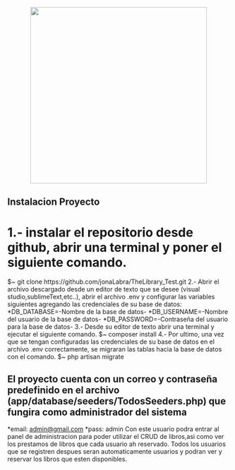 <p align="center"><a href="https://laravel.com" target="_blank"><img src="https://raw.githubusercontent.com/laravel/art/master/logo-lockup/5%20SVG/2%20CMYK/1%20Full%20Color/laravel-logolockup-cmyk-red.svg" width="400"></a></p>


## Instalacion Proyecto
<h1>1.- instalar el repositorio desde github, abrir una terminal y poner el siguiente comando.</h1>
$~ git clone https://github.com/jonaLabra/TheLibrary_Test.git
2.- Abrir el archivo descargado desde un editor de texto que se desee (visual studio,sublimeText,etc..),
    abrir el archivo .env y configurar las variables siguientes agregando las credenciales de su base de datos:
    *DB_DATABASE=-Nombre de la base de datos-
    *DB_USERNAME=-Nombre del usuario de la base de datos-
    *DB_PASSWORD=-Contraseña del usuario para la base de datos-
3.- Desde su editor de texto abrir una terminal y ejecutar el siguiente comando.
$~ composer install
4.- Por ultimo, una vez que se tengan configuradas las credenciales de su base de datos en el archivo .env correctamente, se migraran las tablas hacia la base de     datos con el comando.
$~ php artisan migrate

## El proyecto cuenta con un correo y contraseña predefinido en el archivo (app/database/seeders/TodosSeeders.php) que fungira como administrador del sistema
*email: admin@gmail.com
*pass: admin
   Con este usuario podra entrar al panel de administracion para poder utilizar el CRUD de libros,asi como ver los prestamos de libros que cada usuario ah            reservado.
   Todos los usuarios que se registren despues seran automaticamente usuarios y podran ver y reservar los libros que esten disponibles.


